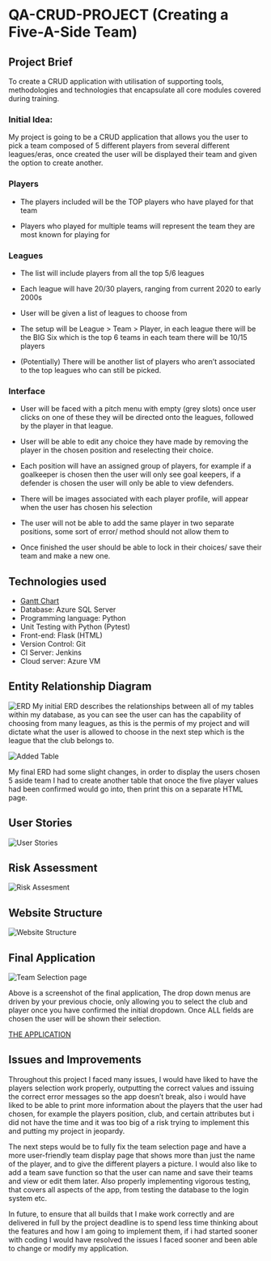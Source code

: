 #  QA-CRUD-PROJECT (Creating a Five-A-Side Team)

##  Project Brief
To create a CRUD application with utilisation of supporting tools, methodologies and technologies that encapsulate all core modules covered during training.

###  Initial Idea:  
My project is going to be a CRUD application that allows you the user to pick a team composed of 5 different players from several different leagues/eras, once created the user will be displayed their team and given the option to create another.

###  Players 
-	The players included will be the TOP players who have played for that team

-	Players who played for multiple teams will represent the team they are most known for playing for 

### Leagues
-	The list will include players from all the top 5/6 leagues 
-	Each league will have 20/30 players, ranging from current 2020 to early 2000s 

-	User will be given a list of leagues to choose from 

-	The setup will be League > Team > Player, in each league there will be the BIG Six which is the top 6 teams in each team there will be 10/15 players

-	 (Potentially) There will be another list of players who aren’t associated to the top leagues who can still be picked. 

###  Interface
-	User will be faced with a pitch menu with empty (grey slots) once user clicks on one of these they will be directed onto the leagues, followed by the player in that league.

-	User will be able to edit any choice they have made by removing the player in the chosen position and reselecting their choice. 

-	Each position will have an assigned group of players, for example if a goalkeeper is chosen then the user will only see goal keepers, if a defender is chosen the user will only be able to view defenders. 

-	There will be images associated with each player profile, will appear when the user has chosen his selection 

-	The user will not be able to add the same player in two separate positions, some sort of error/ method should not allow them to 

-	Once finished the user should be able to lock in their choices/ save their team and make a new one. 

## Technologies used 
* [Gantt Chart](https://github.com/zReginaldo/QA-CRUD-PROJECT/blob/master/Documentation/Gnatt%20Project%20Planning%20Chart.png)
* Database: Azure SQL Server 
* Programming language: Python
* Unit Testing with Python (Pytest)
* Front-end: Flask (HTML)
* Version Control: Git
* CI Server: Jenkins
* Cloud server: Azure VM

## Entity Relationship Diagram 
![ERD](https://github.com/zReginaldo/QA-CRUD-PROJECT/blob/master/Documentation/ERD%20Diagram%20(Database).png "ERD")
My initial ERD describes the relationships between all of my tables within my database, as you can see the user can has the capability of choosing from many leagues, as this is the permis of my project and will dictate what the user is allowed to choose in the next step which is the league that the club belongs to. 

![Added Table](https://github.com/zReginaldo/QA-CRUD-PROJECT/blob/master/Documentation/ERD%20Diagram%202.png "Added Table")

My final ERD had some slight changes, in order to display the users chosen 5 aside team I had to create another table that onoce the five player values had been confirmed would go into, then print this on a separate HTML page. 

## User Stories 
![User Stories](https://github.com/zReginaldo/QA-CRUD-PROJECT/blob/master/Documentation/User%20Stories.PNG "User Stories")


## Risk Assessment 
![Risk Assesment](https://github.com/zReginaldo/QA-CRUD-PROJECT/blob/master/Documentation/Risk%20assesment.PNG "Risk Assesment")


## Website Structure
![Website Structure](https://github.com/zReginaldo/QA-CRUD-PROJECT/blob/master/Documentation/Html%20Frame.png "Website Structure")

## Final Application 
![Team Selection page](https://github.com/zReginaldo/QA-CRUD-PROJECT/blob/master/Documentation/Team%20Selection%20Page.PNG "Team Selection Page")

Above is a screenshot of the final application, The drop down menus are driven by your previous chocie, only allowing you to select the club and player once you have confirmed the initial dropdown. Once ALL fields are chosen the user will be shown their selection.

[THE APPLICATION](http://51.140.200.120:5000/)

## Issues and Improvements 
Throughout this project I faced many issues, I would have liked to have the players selection work properly, outputting the correct values and issuing the correct error messages so the app doesn’t break, also i would have liked to be able to print more information about the players that the user had chosen, for example the players position, club, and certain attributes but i did not have the time and it was too big of a risk trying to implement this and putting my project in jeopardy.

The next steps would be to fully fix the team selection page and have a more user-friendly team display page that shows more than just the name of the player, and to give the different players a picture. I would also like to add a team save function so that the user can name and save their teams and view or edit them later. Also properly implementing vigorous testing, that covers all aspects of the app, from testing the database to the login system etc. 

In future, to ensure that all builds that I make work correctly and are delivered in full by the project deadline is to spend less time thinking about the features and how I am going to implement them, if i had started sooner with coding I would have resolved the issues I faced sooner and been able to change or modify my application.


